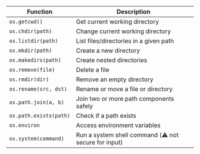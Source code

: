 | Function               | Description                                          |
| ---------------------- | ---------------------------------------------------- |
| `os.getcwd()`          | Get current working directory                        |
| `os.chdir(path)`       | Change current working directory                     |
| `os.listdir(path)`     | List files/directories in a given path               |
| `os.mkdir(path)`       | Create a new directory                               |
| `os.makedirs(path)`    | Create nested directories                            |
| `os.remove(file)`      | Delete a file                                        |
| `os.rmdir(dir)`        | Remove an empty directory                            |
| `os.rename(src, dst)`  | Rename or move a file or directory                   |
| `os.path.join(a, b)`   | Join two or more path components safely              |
| `os.path.exists(path)` | Check if a path exists                               |
| `os.environ`           | Access environment variables                         |
| `os.system(command)`   | Run a system shell command (⚠️ not secure for input) |


